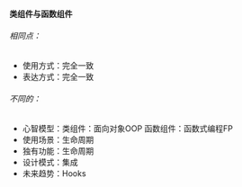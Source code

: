 #### **类组件与函数组件**

###### 相同点：

- 使用方式：完全一致
- 表达方式：完全一致

###### 不同的：

- 心智模型：类组件：面向对象OOP   函数组件：函数式编程FP
- 使用场景：生命周期
- 独有功能：生命周期
- 设计模式：集成
- 未来趋势：Hooks